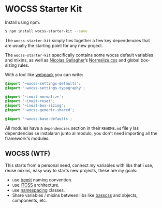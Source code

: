 # WOCSS Starter Kit

Install using npm:

```sh
$ npm install wocss-starter-kit --save
```

The `wocss-starter-kit` simply ties together a few key dependencies that are usually the starting point for any new project.

The `wocss-starter-kit` specifically contains some wocss default variables and mixins, as well as [Nicolas Gallagher](https://twitter.com/necolas)’s [Normalize.css](https://github.com/necolas/normalize.css) and global box-sizing rules.

With a tool like [webpack](https://webpack.github.io/) you can write:

```scss
@import '~wocss-settings-defaults';
@import '~wocss-settings-typography';

@import '~inuit-normalize';
@import '~inuit-reset';
@import '~inuit-box-sizing';
@import '~wocss-generic-shared';

@import '~wocss-base-defaults';
```

All modules have a `dependencies` section in their `README.md` file y las dependencias se instalaran junto al modulo, you don't need importing all the framework's modules.

## WOCSS (WTF)

This starts from a personal need, connect my variables with libs that i use, reuse mixins, easy way to starts new projects, these are my goals:

* use [bemit](http://csswizardry.com/2015/08/bemit-taking-the-bem-naming-convention-a-step-further/) naming convention.
* use [ITCSS](http://csswizardry.net/talks/2014/11/itcss-dafed.pdf) architecture.
* use [namespacing](http://csswizardry.com/2015/03/more-transparent-ui-code-with-namespaces/) classes.
* Share variables / mixins between libs like [basscss](basscss.com) and objects, components, etc.
